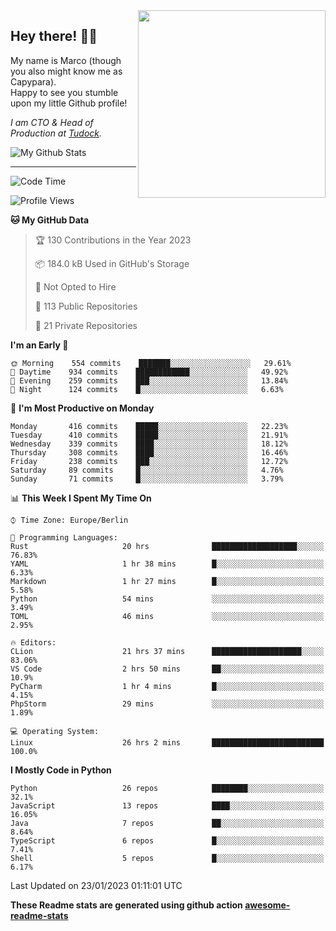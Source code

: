 <img src="https://capypara.de/para_logo.png?a=13" align="right" width="300">

## Hey there! 👋🙃
My name is Marco (though you also might know me as Capypara).  
Happy to see you stumble upon my little Github profile!

*I am CTO & Head of Production at <a href="http://tudock.de">Tudock</a>.*


![My Github Stats](https://github-readme-stats.vercel.app/api?username=theCapypara&show_icons=true&title_color=8ea106&text_color=ffffff&icon_color=8ea106&bg_color=2F343F&hide_border=1)

---
<!--START_SECTION:waka-->
![Code Time](http://img.shields.io/badge/Code%20Time-2%2C073%20hrs%2018%20mins-blue)

![Profile Views](http://img.shields.io/badge/Profile%20Views-1-blue)

**🐱 My GitHub Data** 

> 🏆 130 Contributions in the Year 2023
 > 
> 📦 184.0 kB Used in GitHub's Storage 
 > 
> 🚫 Not Opted to Hire
 > 
> 📜 113 Public Repositories 
 > 
> 🔑 21 Private Repositories  
 > 
**I'm an Early 🐤** 

```text
🌞 Morning    554 commits    ███████░░░░░░░░░░░░░░░░░░   29.61% 
🌆 Daytime    934 commits    ████████████░░░░░░░░░░░░░   49.92% 
🌃 Evening    259 commits    ███░░░░░░░░░░░░░░░░░░░░░░   13.84% 
🌙 Night      124 commits    █░░░░░░░░░░░░░░░░░░░░░░░░   6.63%

```
📅 **I'm Most Productive on Monday** 

```text
Monday       416 commits    █████░░░░░░░░░░░░░░░░░░░░   22.23% 
Tuesday      410 commits    █████░░░░░░░░░░░░░░░░░░░░   21.91% 
Wednesday    339 commits    ████░░░░░░░░░░░░░░░░░░░░░   18.12% 
Thursday     308 commits    ████░░░░░░░░░░░░░░░░░░░░░   16.46% 
Friday       238 commits    ███░░░░░░░░░░░░░░░░░░░░░░   12.72% 
Saturday     89 commits     █░░░░░░░░░░░░░░░░░░░░░░░░   4.76% 
Sunday       71 commits     █░░░░░░░░░░░░░░░░░░░░░░░░   3.79%

```


📊 **This Week I Spent My Time On** 

```text
⌚︎ Time Zone: Europe/Berlin

💬 Programming Languages: 
Rust                     20 hrs              ███████████████████░░░░░░   76.83% 
YAML                     1 hr 38 mins        █░░░░░░░░░░░░░░░░░░░░░░░░   6.33% 
Markdown                 1 hr 27 mins        █░░░░░░░░░░░░░░░░░░░░░░░░   5.58% 
Python                   54 mins             ░░░░░░░░░░░░░░░░░░░░░░░░░   3.49% 
TOML                     46 mins             ░░░░░░░░░░░░░░░░░░░░░░░░░   2.95%

🔥 Editors: 
CLion                    21 hrs 37 mins      ████████████████████░░░░░   83.06% 
VS Code                  2 hrs 50 mins       ██░░░░░░░░░░░░░░░░░░░░░░░   10.9% 
PyCharm                  1 hr 4 mins         █░░░░░░░░░░░░░░░░░░░░░░░░   4.15% 
PhpStorm                 29 mins             ░░░░░░░░░░░░░░░░░░░░░░░░░   1.89%

💻 Operating System: 
Linux                    26 hrs 2 mins       █████████████████████████   100.0%

```

**I Mostly Code in Python** 

```text
Python                   26 repos            ████████░░░░░░░░░░░░░░░░░   32.1% 
JavaScript               13 repos            ████░░░░░░░░░░░░░░░░░░░░░   16.05% 
Java                     7 repos             ██░░░░░░░░░░░░░░░░░░░░░░░   8.64% 
TypeScript               6 repos             █░░░░░░░░░░░░░░░░░░░░░░░░   7.41% 
Shell                    5 repos             █░░░░░░░░░░░░░░░░░░░░░░░░   6.17%

```



 Last Updated on 23/01/2023 01:11:01 UTC
<!--END_SECTION:waka-->

**These Readme stats are generated using github action [awesome-readme-stats](https://github.com/anmol098/waka-readme-stats)**
